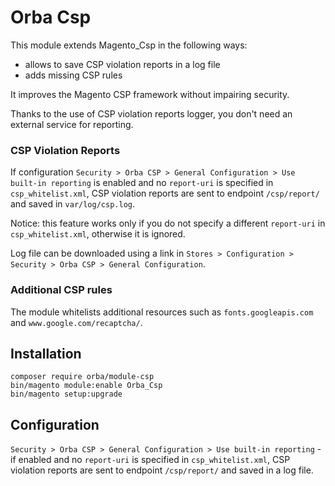 # Orba Csp

This module extends Magento_Csp in the following ways:
- allows to save CSP violation reports in a log file
- adds missing CSP rules

It improves the Magento CSP framework without impairing security.

Thanks to the use of CSP violation reports logger, you don't need an external service for reporting.

### CSP Violation Reports

If configuration `Security > Orba CSP > General Configuration > Use built-in reporting` is enabled and no `report-uri` is specified in `csp_whitelist.xml`, CSP violation reports are sent to endpoint `/csp/report/` and saved in `var/log/csp.log`.

Notice: this feature works only if you do not specify a different `report-uri` in `csp_whitelist.xml`, otherwise it is ignored.

Log file can be downloaded using a link in  `Stores > Configuration > Security > Orba CSP > General Configuration`.

### Additional CSP rules

The module whitelists additional resources such as `fonts.googleapis.com` and `www.google.com/recaptcha/`.

## Installation

```
composer require orba/module-csp
bin/magento module:enable Orba_Csp
bin/magento setup:upgrade
```

## Configuration

`Security > Orba CSP > General Configuration > Use built-in reporting` - if enabled and no `report-uri` is specified in `csp_whitelist.xml`, CSP violation reports are sent to endpoint `/csp/report/` and saved in a log file.
